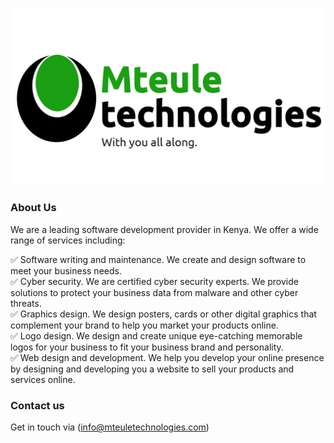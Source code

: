 ![Logo](./mteule%20technologies%20logo.png)

### About Us
We are a leading software development provider in Kenya. We offer a wide range of services including:

✅ Software writing and maintenance. We create and design software to meet your business needs.  
✅ Cyber security. We are certified cyber security experts. We provide solutions to protect your business data from malware and other cyber threats.  
✅ Graphics design. We design posters, cards or other digital graphics that complement your brand to help you market your products online.  
✅ Logo design. We design and create unique eye-catching memorable logos for your business to fit your business brand and personality.  
✅ Web design and development. We help you develop your online presence by designing and developing you a website to sell your products and services online.  
### Contact us
Get in touch via (info@mteuletechnologies.com)
